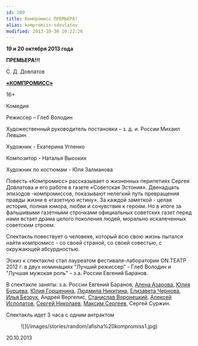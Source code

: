```yaml
---
id: 289
title: Компромисс ПРЕМЬЕРА!
alias: kompromiss-sdovlatov
modified: 2013-10-30 10:22:26
---
```


**19 и 20 октября 2013 года**

**ПРЕМЬЕРА!!!**

С. Д. Довлатов

<a href="282-kompromiss-sdovlatov.html">**«КОМПРОМИСС»**</a>

16+

Комедия

Режиссер – Глеб Володин

Художественный руководитель постановки – з. д. и. России Михаил Левшин

Художник - Екатерина Угленко

Композитор - Наталья Высоких

Художник по костюмам - Юля Залманова

Повесть «Компромисс» рассказывает о жизненных перипетиях Сергея Довлатова и его работе в газете «Советская Эстония». Двенадцать эпизодов -компромиссов, показывают нелегкий путь превращения правды жизни в «газетную истину». За каждой заметкой - целая история, полная юмора, любви и сочувствия к героям. Но в итоге за фальшивыми газетными строчками официальных советских газет перед нами встает драма целого поколения людей, морально искалеченных советским строем.

Спектакль повествует о человеке, который всю свою жизнь пытался найти компромисс - со своей страной, со своей совестью, с окружающей абсурдностью.

Эскиз к спектаклю стал лауреатом фестиваля-лаборатории ON.ТЕАТР 2012 г. в двух номинациях "Лучший режиссер" - Глеб Володин и "Лучшая мужская роль" – з.а. России Евгений Баранов.

В спектакле заняты: з.а. России Евгений Баранов, <a href="86-alena-azarova.html">Алена Азарова</a>, <a href="78-ylia-burceva.html">Юлия Бурцева</a>, <a href="49-ylia-gorshenina.html">Юлия Горшенина</a>, <a href="63-lyda-nikitina.html">Людмила Никитина</a>, <a href="48-chernovaelizaveta.html">Елизавета Чернова</a>, <a href="83-bezryk-ilya.html">Илья Безрук</a>, Андрей Вергелис, <a href="51-stas-voronetski.html">Станислав Воронецкий</a>, <a href="53-aleksei-ispolatov.html">Алексей Исполатов</a>, <a href="52-sergei-nikolaev.html">Сергей Николаев</a>, <a href="57-maxsim-sergeev.html">Максим Сергеев</a>, Сергей Суржин.

Спектакль идет 3 часа с одним антрактом

<figure>
![](/images/stories/random/afisha%20kompromiss1.jpg)
</figure>

20.10.2013

